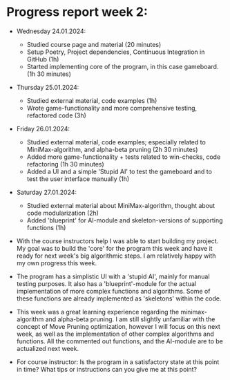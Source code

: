 # Progress report week 2:

- Wednesday 24.01.2024:
  - Studied course page and material (20 minutes)
  - Setup Poetry, Project dependencies, Continuous Integration in GitHub (1h)
  - Started implementing core of the program, in this case gameboard. (1h 30 minutes)
- Thursday 25.01.2024:
  - Studied external material, code examples (1h)
  - Wrote game-functionality and more comprehensive testing, refactored code (3h)
- Friday 26.01.2024:
  - Studied external material, code examples; especially related to MiniMax-algorithm, and alpha-beta pruning (2h 30 minutes)
  - Added more game-functionality + tests related to win-checks, code refactoring (1h 30 minutes)
  - Added a UI and a simple 'Stupid AI' to test the gameboard and to test the user interface manually (1h)
- Saturday 27.01.2024:
  - Studied external material about MiniMax-algorithm, thought about code modularization (2h)
  - Added 'blueprint' for AI-module and skeleton-versions of supporting functions (1h)

- With the course instructors help I was able to start building my project. My goal was to build the 'core' for the program this week and have it ready for next week's big algorithmic steps. I am relatively happy with my own progress this week.

- The program has a simplistic UI with a 'stupid AI', mainly for manual testing purposes. It also has a 'blueprint'-module for the actual implementation of more complex functions and algorithms. Some of these functions are already implemented as 'skeletons' within the code.

- This week was a great learning experience regarding the minimax-algorithm and alpha-beta pruning. I am still slightly unfamiliar with the concept of Move Pruning optimization, however I will focus on this next week, as well as the implementation of other complex algorithms and functions. All the commented out functions, and the AI-module are to be actualized next week.

- For course instructor: Is the program in a satisfactory state at this point in time? What tips or instructions can you give me at this point?
